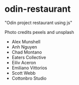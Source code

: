 # odin-restaurant

"Odin project restaurant using js"

Photo credits pexels and unsplash

* Alex Munshell
* Anh Nguyen
* Chad Montano
* Eaters Collective
* Eiliv Aceron
* Emiliano Vittorios
* Scott Webb
* Cottonbro Studio
